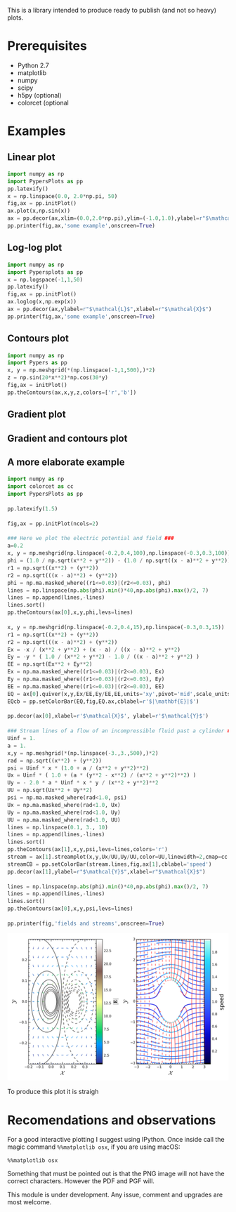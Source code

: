 This is a library intended to produce ready to publish (and not so heavy) plots.

# Prerequisites #

  * Python 2.7
  * matplotlib
  * numpy
  * scipy
  * h5py (optional)
  * colorcet (optional

# Examples #

## Linear plot ##

```python
import numpy as np
import PypersPlots as pp
pp.latexify()
x = np.linspace(0.0, 2.0*np.pi, 50)
fig,ax = pp.initPlot()
ax.plot(x,np.sin(x))
ax = pp.decor(ax,xlim=(0.0,2.0*np.pi),ylim=(-1.0,1.0),ylabel=r"$\mathcal{L}$",xlabel=r"$\mathcal{X}$")
pp.printer(fig,ax,'some example',onscreen=True)
```

## Log-log plot ##
```python
import numpy as np
import Pypersplots as pp
x = np.logspace(-1,1,50)
pp.latexify()
fig,ax = pp.initPlot()
ax.loglog(x,np.exp(x))
ax = pp.decor(ax,ylabel=r"$\mathcal{L}$",xlabel=r"$\mathcal{X}$")
pp.printer(fig,ax,'some example',onscreen=True)
```

## Contours plot ##

``` python
import numpy as np
import Pypers as pp
x, y = np.meshgrid(*(np.linspace(-1,1,500),)*2)
z = np.sin(20*x**2)*np.cos(30*y)
fig,ax = initPlot()
pp.theContours(ax,x,y,z,colors=['r','b'])
```

## Gradient plot ##

## Gradient and contours plot ##

## A more elaborate example ##

``` python
import numpy as np
import colorcet as cc
import PypersPlots as pp

pp.latexify(1.5)

fig,ax = pp.initPlot(ncols=2)

### Here we plot the electric potential and field ###
a=0.2
x, y = np.meshgrid(np.linspace(-0.2,0.4,100),np.linspace(-0.3,0.3,100))
phi = (1.0 / np.sqrt(x**2 + y**2)) - (1.0 / np.sqrt((x - a)**2 + y**2))
r1 = np.sqrt((x**2) + (y**2))
r2 = np.sqrt(((x - a)**2) + (y**2))
phi = np.ma.masked_where((r1<=0.03)|(r2<=0.03), phi)
lines = np.linspace(np.abs(phi).min()*40,np.abs(phi).max()/2, 7)
lines = np.append(lines,-lines)
lines.sort()
pp.theContours(ax[0],x,y,phi,levs=lines)

x, y = np.meshgrid(np.linspace(-0.2,0.4,15),np.linspace(-0.3,0.3,15))
r1 = np.sqrt((x**2) + (y**2))
r2 = np.sqrt(((x - a)**2) + (y**2))
Ex = -x / (x**2 + y**2) + (x - a) / ((x - a)**2 + y**2)
Ey = -y * ( 1.0 / (x**2 + y**2) - 1.0 / ((x - a)**2 + y**2) )
EE = np.sqrt(Ex**2 + Ey**2)
Ex = np.ma.masked_where((r1<=0.03)|(r2<=0.03), Ex)
Ey = np.ma.masked_where((r1<=0.03)|(r2<=0.03), Ey)
EE = np.ma.masked_where((r1<=0.03)|(r2<=0.03), EE)
EQ = ax[0].quiver(x,y,Ex/EE,Ey/EE,EE,units='xy',pivot='mid',scale_units='width',cmap='terrain')
EQcb = pp.setColorBar(EQ,fig,EQ.ax,cblabel=r'$|\mathbf{E}|$')

pp.decor(ax[0],xlabel=r'$\mathcal{X}$', ylabel=r'$\mathcal{Y}$')

### Stream lines of a flow of an incompressible fluid past a cylinder ###
Uinf = 1.
a = 1.
x,y = np.meshgrid(*(np.linspace(-3.,3.,500),)*2)
rad = np.sqrt((x**2) + (y**2))
psi = Uinf * x * (1.0 + a / (x**2 + y**2)**2)
Ux = Uinf * ( 1.0 + (a * (y**2 - x**2) / (x**2 + y**2)**2) )
Uy = - 2.0 * a * Uinf * x * y / (x**2 + y**2)**2
UU = np.sqrt(Ux**2 + Uy**2)
psi = np.ma.masked_where(rad<1.0, psi)
Ux = np.ma.masked_where(rad<1.0, Ux)
Uy = np.ma.masked_where(rad<1.0, Uy)
UU = np.ma.masked_where(rad<1.0, UU)
lines = np.linspace(0.1, 3., 10)
lines = np.append(lines,-lines)
lines.sort()
pp.theContours(ax[1],x,y,psi,levs=lines,colors='r')
stream = ax[1].streamplot(x,y,Ux/UU,Uy/UU,color=UU,linewidth=2,cmap=cc.cm['kbc'])
streamCB = pp.setColorBar(stream.lines,fig,ax[1],cblabel='speed')
pp.decor(ax[1],ylabel=r"$\mathcal{Y}$",xlabel=r"$\mathcal{X}$")

lines = np.linspace(np.abs(phi).min()*40,np.abs(phi).max()/2, 7)
lines = np.append(lines,-lines)
lines.sort()
pp.theContours(ax[0],x,y,psi,levs=lines)

pp.printer(fig,'fields and streams',onscreen=True)

```

![Output](README_figs/fields_and_streams.png)

To produce this plot it is straigh

# Recomendations and observations #

For a good interactive plotting I suggest using IPython. Once inside call
the magic command `%%matplotlib osx`, if you are using macOS:

``` jupyter-notebook
%%matplotlib osx
```

Something that must be pointed out is that the PNG image will not have the
correct characters. However the PDF and PGF will.

This module is under development. Any issue, comment and upgrades are most welcome.
